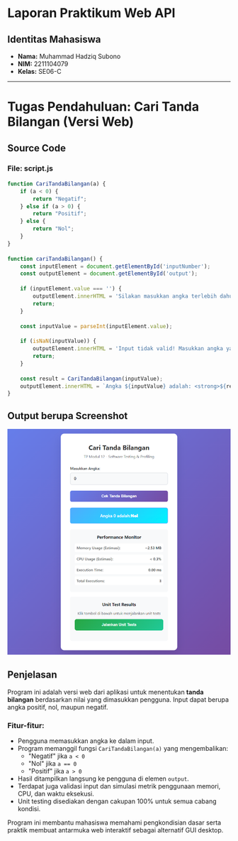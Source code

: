 # Laporan Praktikum Web API

## Identitas Mahasiswa
- **Nama:** Muhammad Hadziq Subono  
- **NIM:** 2211104079  
- **Kelas:** SE06-C  

---

# Tugas Pendahuluan: Cari Tanda Bilangan (Versi Web)

## Source Code

### File: script.js
```javascript
function CariTandaBilangan(a) {
    if (a < 0) {
        return "Negatif";
    } else if (a > 0) {
        return "Positif";
    } else {
        return "Nol";
    }
}

function cariTandaBilangan() {
    const inputElement = document.getElementById('inputNumber');
    const outputElement = document.getElementById('output');

    if (inputElement.value === '') {
        outputElement.innerHTML = 'Silakan masukkan angka terlebih dahulu!';
        return;
    }

    const inputValue = parseInt(inputElement.value);

    if (isNaN(inputValue)) {
        outputElement.innerHTML = 'Input tidak valid! Masukkan angka yang benar.';
        return;
    }

    const result = CariTandaBilangan(inputValue);
    outputElement.innerHTML = `Angka ${inputValue} adalah: <strong>${result}</strong>`;
}
```

## Output berupa Screenshot
![screenshot](../img/tp-output.png)

## Penjelasan

Program ini adalah versi web dari aplikasi untuk menentukan **tanda bilangan** berdasarkan nilai yang dimasukkan pengguna. Input dapat berupa angka positif, nol, maupun negatif.

### Fitur-fitur:
- Pengguna memasukkan angka ke dalam input.
- Program memanggil fungsi `CariTandaBilangan(a)` yang mengembalikan:
  - "Negatif" jika `a < 0`
  - "Nol" jika `a == 0`
  - "Positif" jika `a > 0`
- Hasil ditampilkan langsung ke pengguna di elemen `output`.
- Terdapat juga validasi input dan simulasi metrik penggunaan memori, CPU, dan waktu eksekusi.
- Unit testing disediakan dengan cakupan 100% untuk semua cabang kondisi.

Program ini membantu mahasiswa memahami pengkondisian dasar serta praktik membuat antarmuka web interaktif sebagai alternatif GUI desktop.
